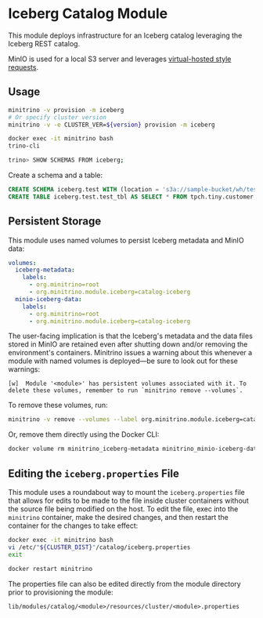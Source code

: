 # Iceberg Catalog Module

This module deploys infrastructure for an Iceberg catalog leveraging the Iceberg
REST catalog.

MinIO is used for a local S3 server and leverages [virtual-hosted style
requests](https://docs.aws.amazon.com/AmazonS3/latest/userguide/VirtualHosting.html#virtual-hosted-style-access).

## Usage

```sh
minitrino -v provision -m iceberg
# Or specify cluster version
minitrino -v -e CLUSTER_VER=${version} provision -m iceberg

docker exec -it minitrino bash 
trino-cli

trino> SHOW SCHEMAS FROM iceberg;
```

Create a schema and a table:

```sql
CREATE SCHEMA iceberg.test WITH (location = 's3a://sample-bucket/wh/test');
CREATE TABLE iceberg.test.test_tbl AS SELECT * FROM tpch.tiny.customer;
```

## Persistent Storage

This module uses named volumes to persist Iceberg metadata and MinIO data:

```yaml
volumes:
  iceberg-metadata:
    labels:
      - org.minitrino=root
      - org.minitrino.module.iceberg=catalog-iceberg 
  minio-iceberg-data:
    labels:
      - org.minitrino=root
      - org.minitrino.module.iceberg=catalog-iceberg
```

The user-facing implication is that the Iceberg's metadata and the data files
stored in MinIO are retained even after shutting down and/or removing the
environment's containers. Minitrino issues a warning about this whenever a
module with named volumes is deployed––be sure to look out for these warnings:

```log
[w]  Module '<module>' has persistent volumes associated with it. To delete these volumes, remember to run `minitrino remove --volumes`.
```

To remove these volumes, run:

```sh
minitrino -v remove --volumes --label org.minitrino.module.iceberg=catalog-iceberg
```
  
Or, remove them directly using the Docker CLI:

```sh
docker volume rm minitrino_iceberg-metadata minitrino_minio-iceberg-data
```

## Editing the `iceberg.properties` File

This module uses a roundabout way to mount the `iceberg.properties` file that
allows for edits to be made to the file inside cluster containers without the
source file being modified on the host. To edit the file, exec into the
`minitrino` container, make the desired changes, and then restart the container
for the changes to take effect:

```sh
docker exec -it minitrino bash 
vi /etc/"${CLUSTER_DIST}"/catalog/iceberg.properties
exit

docker restart minitrino
```

The properties file can also be edited directly from the module directory prior
to provisioning the module:

```txt
lib/modules/catalog/<module>/resources/cluster/<module>.properties
```
